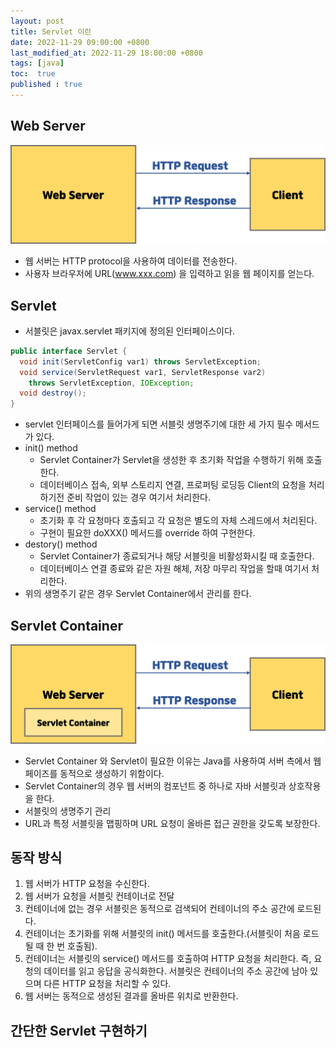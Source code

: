 ```yaml
---
layout: post
title: Servlet 이란
date: 2022-11-29 09:00:00 +0800
last_modified_at: 2022-11-29 18:00:00 +0800
tags: [java]
toc:  true
published : true
---
```



## Web Server

<img src="/images/servlet1/1.png">

- 웹 서버는 HTTP protocol을 사용하여 데이터를 전송한다.
- 사용자 브라우저에 URL(www.xxx.com) 을 입력하고 읽을 웹 페이지를 얻는다.

## Servlet

- 서블릿은 javax.servlet 패키지에 정의된 인터페이스이다.

```java
public interface Servlet {
  void init(ServletConfig var1) throws ServletException;
  void service(ServletRequest var1, ServletResponse var2)
    throws ServletException, IOException;
  void destroy();
}
```

- servlet 인터페이스를 들어가게 되면 서블릿 생명주기에 대한 세 가지 필수 메서드가 있다.
- init() method
  - Servlet Container가 Servlet을 생성한 후 초기화 작업을 수행하기 위해 호출한다.
  - 데이터베이스 접속, 외부 스토리지 연결, 프로퍼팅 로딩등 Client의 요청을 처리하기전 준비 작업이 있는 경우 여기서 처리한다.
- service() method
  - 초기화 후 각 요청마다 호출되고 각 요청은 별도의 자체 스레드에서 처리된다.
  - 구현이 필요한 doXXX() 메서드를 override 하여 구현한다.
- destory() method
  - Servlet Container가 종료되거나 해당 서블릿을 비활성화시킬 때 호출한다.
  - 데이터베이스 연결 종료와 같은 자원 해체, 저장 마무리 작업을 할때 여기서 처리한다.
- 위의 생명주기 같은 경우 Servlet Container에서 관리를 한다.


## Servlet Container

<img src="/images/servlet1/2.png">

- Servlet Container 와 Servlet이 필요한 이유는 Java를 사용하여 서버 측에서 웹 페이즈를 동적으로 생성하기 위함이다.
- Servlet Container의 경우 웹 서버의 컴포넌트 중 하나로 자바 서블릿과 상호작용을 한다.
- 서블릿의 생명주기 관리
- URL과 특정 서블릿을 맵핑하며 URL 요청이 올바른 접근 권한을 갖도록 보장한다.

## 동작 방식
1. 웹 서버가 HTTP 요청을 수신한다.
2. 웹 서버가 요청을 서블릿 컨테이너로 전달
3. 컨테이너에 없는 경우 서블릿은 동적으로 검색되어 컨테이너의 주소 공간에 로드된다.
4. 컨테이너는 초기화를 위해 서블릿의 init() 메서드를 호출한다.(서블릿이 처음 로드될 때 한 번 호출됨).
5. 컨테이너는 서블릿의 service() 메서드를 호출하여 HTTP 요청을 처리한다. 즉, 요청의 데이터를 읽고 응답을 공식화한다. 서블릿은 컨테이너의 주소 공간에 남아 있으며 다른 HTTP 요청을 처리할 수 있다.
6. 웹 서버는 동적으로 생성된 결과를 올바른 위치로 반환한다.

## 간단한 Servlet 구현하기

```java

```

